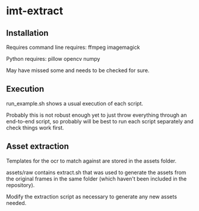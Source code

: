 # imt-extract

## Installation

Requires command line requires: ffmpeg imagemagick 
         
Python requires: pillow opencv numpy

May have missed some and needs to be checked for sure.

## Execution

run_example.sh shows a usual execution of each script.

Probably this is not robust enough yet to just throw everything through an end-to-end script, so probably will be best to run each script separately and check things work first.

## Asset extraction

Templates for the ocr to match against are stored in the assets folder.

assets/raw contains extract.sh that was used to generate the assets from the original frames in the same folder (which haven't been included in the repository).

Modify the extraction script as necessary to generate any new assets needed.
